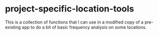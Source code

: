 # project-specific-location-tools
This is a collection of functions that I can use in a modified copy of a pre-existing app to do a bit of basic frequency analysis on some locations.
